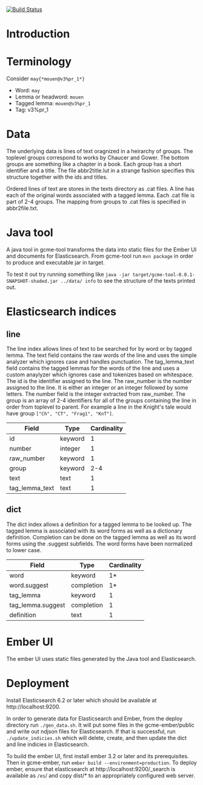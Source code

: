 [![Build Status](https://travis-ci.org/jhu-digital-manuscripts/gcme.png?branch=master)](https://travis-ci.org/jhu-digital-manuscripts/gcme)

# Introduction

# Terminology

Consider `may{*mouen@v3%pr_1*}`

* Word: `may`
* Lemma or headword: `mouen` 
* Tagged lemma: `mouen@v3%pr_1`
* Tag: v3%pr_1

# Data

The underlying data is lines of text oragnized in a heirarchy of groups.
The toplevel groups correspond to works by Chaucer and Gower. The bottom groups
are something like a chapter in a book. Each group has a short identifier and a title.
The file abbr2title.lut in a strange fashion specifies this structure together with the ids and titles.

Ordered lines of text are stores in the texts directory as .cat files.
A line has each of the original words associated with a tagged lemma.
Each .cat file is part of 2-4 groups. The mapping from groups to .cat files is specified in abbr2file.txt.

# Java tool

A java tool in gcme-tool transforms the data into static files for the Ember UI and
documents for Elasticsearch. From gcme-tool run `mvn package` in order to produce
and executable jar in target.

To test it out try running something like `java -jar target/gcme-tool-0.0.1-SNAPSHOT-shaded.jar ../data/ info`
to see the structure of the texts printed out.

# Elasticsearch indices

## line

The line index allows lines of text to be searched for by word or by tagged lemma.
The text field contains the raw words of the line and uses the simple analyzer
which ignores case and handles punctuation. The tag_lemma_text field contains
the tagged lemmas for the words of the line and uses a custom anaylyzer which
ignores case and tokenizes based on whitespace. The id is the identifier
assigned to the line. The raw_number is the number assigned to the line.
It is either an integer or an integer followed by some letters. The number field
is the integer extracted from raw_number. The group is an array of 2-4 identifiers
for all of the groups containing the line in order from toplevel to parent.
For example a line in the Knight's tale would have group `["Ch", "CT", "Frag1", "KnT"]`.


| Field          | Type    | Cardinality |
| -------------- | ------- | ----------- |
| id             | keyword | 1           | 
| number         | integer | 1           |
| raw_number     | keyword | 1           |
| group          | keyword | 2-4         |
| text           | text    | 1           |
| tag_lemma_text | text    | 1           |


## dict

The dict index allows a definition for a tagged lemma to be looked up.
The tagged lemma is associated with its word forms as well as a dictionary definition.
Completion can be done on the tagged lemma as well as its word forms using the .suggest
subfields. The word forms have been normalized to lower case.

| Field             | Type       | Cardinality |
| ----------------- | ---------- | ----------- |
| word              | keyword    | 1*          |
| word.suggest      | completion | 1*          | 
| tag_lemma         | keyword    | 1           |
| tag_lemma.suggest | completion | 1           |
| definition        | text       | 1           |


# Ember UI

The ember UI uses static files generated by the Java tool and Elasticsearch.

# Deployment

Install Elasticsearch 6.2 or later which should be available at http://localhost:9200.

In order to generate data for Elasticsearch and Ember, from the deploy directory run
`./gen_data.sh`. It will put some files in the gcme-ember/public and write out
ndjson files for Elasticsearch. If that is successful, run `./update_indicies.sh`
which will delete, create, and then update the dict and line indicies in Elasticsearch.

To build the ember UI, first install ember 3.2 or later and its prerequisites.
Then in gcme-ember, run `ember build --environment=production`.
To deploy ember, ensure that elasticsearch at http://localhost:9200/_search is available as `/es`/
and copy dist/* to an appropriately configured web server.

